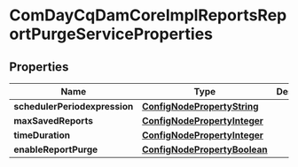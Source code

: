 
# ComDayCqDamCoreImplReportsReportPurgeServiceProperties

## Properties
Name | Type | Description | Notes
------------ | ------------- | ------------- | -------------
**schedulerPeriodexpression** | [**ConfigNodePropertyString**](ConfigNodePropertyString.md) |  |  [optional]
**maxSavedReports** | [**ConfigNodePropertyInteger**](ConfigNodePropertyInteger.md) |  |  [optional]
**timeDuration** | [**ConfigNodePropertyInteger**](ConfigNodePropertyInteger.md) |  |  [optional]
**enableReportPurge** | [**ConfigNodePropertyBoolean**](ConfigNodePropertyBoolean.md) |  |  [optional]



